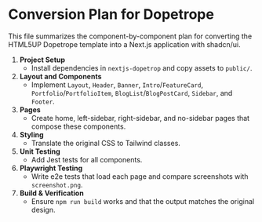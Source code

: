 # Conversion Plan for Dopetrope

This file summarizes the component-by-component plan for converting the HTML5UP Dopetrope template into a Next.js application with shadcn/ui.

1. **Project Setup**
   - Install dependencies in `nextjs-dopetrop` and copy assets to `public/`.
2. **Layout and Components**
   - Implement `Layout`, `Header`, `Banner`, `Intro`/`FeatureCard`, `Portfolio`/`PortfolioItem`, `BlogList`/`BlogPostCard`, `Sidebar`, and `Footer`.
3. **Pages**
   - Create home, left-sidebar, right-sidebar, and no-sidebar pages that compose these components.
4. **Styling**
   - Translate the original CSS to Tailwind classes.
5. **Unit Testing**
   - Add Jest tests for all components.
6. **Playwright Testing**
   - Write e2e tests that load each page and compare screenshots with `screenshot.png`.
7. **Build & Verification**
   - Ensure `npm run build` works and that the output matches the original design.
